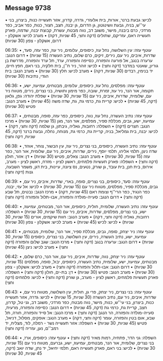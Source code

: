 ## Message 9738

• לכיש: גבעת ברנר, אורות, בית אלעזרי, גדרה, קדרון, אזור תעשייה כנות, ביצרון, בני עי''ש, בניה, גבעת וושינגטון, גן הדרום, גן יבנה, חצב, חצור, כנות, כפר אביב, כפר מרדכי, כרם ביבנה, מישר, משגב דב, נווה מבטח, עשרת, קבוצת יבנה, שדמה, פארק תעשייה ראם, עזריקם, שתולים (דקה וחצי, 45 שניות, דקה)
• מערב לכיש: אשקלון - דרום, אשקלון - צפון (30 שניות)

06:35:
• עוטף עזה: עין השלושה, נחל עוז, כיסופים, עלומים, ניר עוז, כפר עזה, סעד, שדרות, איבים, ניר עם, נירים, זיקים, כרם שלום, נתיב העשרה (15 שניות)
• דרום הנגב: ערערה בנגב, אל פורעה והפזורה, כסייפה והפזורה, ערד, תל ערד והפזורה, מדרשת בן גוריון, שאנטי במדבר (דקה וחצי)
• לכיש: זוהר, ניר ח''ן, בית חלקיה, בני ראם, חפץ חיים, יד בנימין, רבדים (30 שניות, דקה)
• מערב לכיש: חלץ (30 שניות)
• מערב הנגב: בית הגדי, נתיבות (30 שניות)

06:36:
• עוטף עזה: מפלסים, נחל עוז, כיסופים, עלומים, מבטחים, עמיעוז, ישע, תקומה, אור הנר, ניר עוז, זמרת, שובה, כפר מימון ותושיה, בני נצרים, נירים, מטווח ניר עם, שלומית, שדרות, איבים, ניר עם (15 שניות, 30 שניות)
• שפלת יהודה: גפן, גלאון (דקה, 45 שניות)
• לכיש: קריית גת, כרמי גת, גת, שדה משה (45 שניות)
• מערב הנגב: פטיש (30 שניות)

06:37:
• עוטף עזה: נתיב העשרה, נחל עוז, נווה, כיסופים, כפר עזה, סופה, מבטחים, עמיעוז, ישע, גבים, מכללת ספיר, מפלסים, אור הנר, מגן (15 שניות, 30 שניות)
• מרכז הנגב: חצרים (דקה)
• השפלה: רחובות, גאליה, גיבתון, גן שלמה (דקה וחצי, דקה)
• לכיש: יבנה, בית גמליאל, בניה, קריית גת, כרמי גת, מנוחה, נחלה, גבעת ברנר (דקה, 45 שניות, דקה וחצי)

06:38:
• עוטף עזה: נתיב העשרה, כיסופים, בני נצרים, ניר עוז, עין הבשור, צוחר, אוהד, שדה ניצן, תלמי אליהו, תלמי יוסף, נירים, שדרות, איבים, ניר עם, שלומית, אור הנר, כפר עזה (15 שניות, 30 שניות)
• מערב הנגב: צאלים, פטיש (30 שניות)
• דן: אזור, חולון (דקה וחצי)
• השפלה: פארק תעשיות פלמחים, ראשון לציון - מזרח, ראשון לציון - מערב, אירוס, בית חנן, בית עובד, גן שורק, נטעים, נס ציונה, עיינות, בית דגן, משמר השבעה, גנות (דקה וחצי)

06:39:
• עוטף עזה: סעד, כיסופים, בני נצרים, סופה, בארי, שדרות, איבים, ניר עם, גבים, מכללת ספיר, מפלסים, מטווח ניר עם (15 שניות, 30 שניות)
• לכיש: אל עזי, יבנה, כפר הנגיד, כפר הרי''ף וצומת ראם (45 שניות, דקה)
• מרכז הנגב: נבטים, תל שבע (דקה וחצי)
• דרום הנגב: סעייה-מולדה והפזורה, אבו-תלול והפזורה (דקה וחצי)

06:40:
• עוטף עזה: נתיב העשרה, שלומית, חולית, כיסופים, אור הנר, מבטחים, עמיעוז, ישע, בני נצרים, מפלסים, שדרות, איבים, ניר עם (15 שניות, 30 שניות)
• השפלה: רחובות, גאליה (דקה וחצי, דקה)
• מערב הנגב: חוות שיקמים, אורים (15 שניות, 30 שניות)
• לכיש: לכיש (45 שניות)
• מערב לכיש: אשקלון - צפון (30 שניות)

06:41:
• עוטף עזה: ניר יצחק, סופה, גבים, מכללת ספיר, אור הנר, שלומית, מבטחים, עמיעוז, ישע, נתיב העשרה, נירים, עין השלושה, בני נצרים, כיסופים (15 שניות, 30 שניות)
• דרום הנגב: ערערה בנגב (דקה וחצי)
• מרכז הנגב: שגב שלום והפזורה (דקה וחצי)
• מערב לכיש: ניצן (45 שניות)

06:42:
• עוטף עזה: ניר יצחק, נווה, שדרות, איבים, ניר עם, אור הנר, כרם שלום, מבטחים, עמיעוז, ישע, שלומית, נתיב העשרה, כיסופים, יבול, סופה, מפלסים (15 שניות, 30 שניות)
• דרום הנגב: אבו-תלול והפזורה (דקה וחצי)
• מערב לכיש: אשקלון - צפון (30 שניות)
• מערב הנגב: פטיש (30 שניות)
• דן: בת-ים, חולון (דקה וחצי)
• השפלה: פארק תעשיות פלמחים, ראשון לציון - מערב, גן שורק (דקה וחצי)
• לכיש: פלמחים (דקה וחצי)

06:43:
• עוטף עזה: בני נצרים, ניר יצחק, פרי גן, חולית, עין השלושה, מטווח ניר עם, שדרות, איבים, ניר עם, נתיב העשרה (30 שניות, 15 שניות)
• לכיש: גדרה, אזור תעשייה כנות, ביצרון, בני עי''ש, כנות, מישר, נווה מבטח, כפר מרדכי, משגב דב, גני טל, קדרון, חצב, קריית גת, כרמי גת (דקה, 45 שניות)
• דרום הנגב: כסייפה והפזורה, מרעית, סעייה-מולדה והפזורה, הר הנגב (דקה וחצי)
• מרכז הנגב: אל סייד והפזורה, חורה, תל שבע, אום בטין והפזורה, עומר (דקה וחצי, דקה)
• מערב הנגב: אופקים, מסלול, דניאל, פטיש (45 שניות, 30 שניות)
• השפלה: אזור תעשייה נשר - רמלה, לוד, מצליח, יד רמב''ם, נען, עזריה (דקה וחצי)

06:44:
• השפלה: גני הדר, פתחיה, רמות מאיר (דקה וחצי)
• עוטף עזה: כיסופים, ארז, בני נצרים, שלומית, אור הנר, מבטחים, עמיעוז, ישע, גברעם, מטווח ניר עם (15 שניות, 30 שניות)
• לכיש: בני ראם, פארק תעשייה ראם, תלמי יחיאל, יד נתן, שדה יואב (דקה, 45 שניות, 30 שניות)

